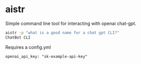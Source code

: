 # aistr

Simple command line tool for interacting with openai chat-gpt.

```sh
aistr -p "what is a good name for a chat gpt CLI?"
ChatBot CLI
```

Requires a config.yml 

```
openai_api_key: "sk-example-api-key"
```

